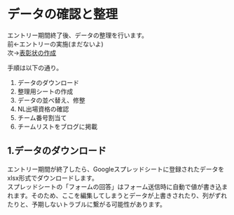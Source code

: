 # データの確認と整理

エントリー期間終了後、データの整理を行います。  
前←エントリーの実施(まだないよ)  
次→[表彰状の作成](makeCertificate.md)

手順は以下の通り。  
1. データのダウンロード  
2. 整理用シートの作成  
3. データの並べ替え、修整  
4. NL出場資格の確認  
5. チーム番号割当て  
6. チームリストをブログに掲載  

## 1.データのダウンロード
  
エントリー期間が終了したら、Googleスプレッドシートに登録されたデータをxlsx形式でダウンロードします。  
スプレッドシートの「フォームの回答」はフォーム送信時に自動で値が書き込まれます。そのため、ここを編集してしまうとデータが上書きされたり、列がずれたりと、予期しないトラブルに繋がる可能性があります。
